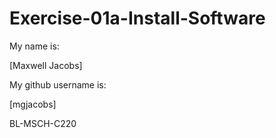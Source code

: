 # Exercise-01a-Install-Software
My name is:

[Maxwell Jacobs]

My github username is:

[mgjacobs]

BL-MSCH-C220
